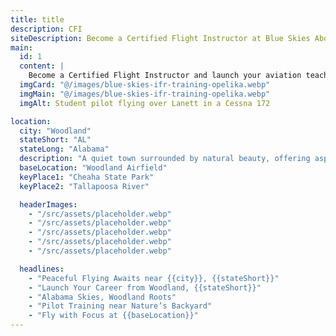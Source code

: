 ```yaml
---
title: title
description: CFI
siteDescription: Become a Certified Flight Instructor at Blue Skies Above in Lannet, Alabama. Build flight hours, inspire new pilots, and advance your aviation career with expert training. Enroll today!
main:
  id: 1
  content: |
    Become a Certified Flight Instructor and launch your aviation teaching career at Blue Skies Above in Lannet, Alabama - training the next generation of pilots.
  imgCard: "@/images/blue-skies-ifr-training-opelika.webp"
  imgMain: "@/images/blue-skies-ifr-training-opelika.webp"
  imgAlt: Student pilot flying over Lanett in a Cessna 172

location:
  city: "Woodland"
  stateShort: "AL"
  stateLong: "Alabama"
  description: "A quiet town surrounded by natural beauty, offering aspiring pilots a serene and focused training environment."
  baseLocation: "Woodland Airfield"
  keyPlace1: "Cheaha State Park"
  keyPlace2: "Tallapoosa River"

  headerImages:
    - "/src/assets/placeholder.webp"
    - "/src/assets/placeholder.webp"
    - "/src/assets/placeholder.webp"
    - "/src/assets/placeholder.webp"
    - "/src/assets/placeholder.webp"

  headlines:
    - "Peaceful Flying Awaits near {{city}}, {{stateShort}}"
    - "Launch Your Career from Woodland, {{stateShort}}"
    - "Alabama Skies, Woodland Roots"
    - "Pilot Training near Nature’s Backyard"
    - "Fly with Focus at {{baseLocation}}"
---
```

